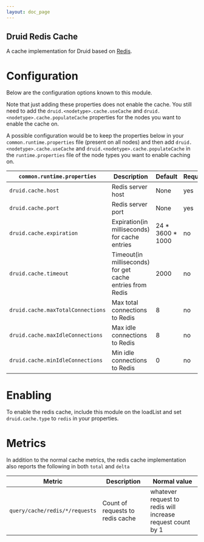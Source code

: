 ```yaml
---
layout: doc_page
---
```


Druid Redis Cache
--------------------

A cache implementation for Druid based on [Redis](https://github.com/antirez/redis).

# Configuration
Below are the configuration options known to this module.

Note that just adding these properties does not enable the cache. You still need to add the `druid.<nodetype>.cache.useCache` and `druid.<nodetype>.cache.populateCache` properties for the nodes you want to enable the cache on.

A possible configuration would be to keep the properties below in your `common.runtime.properties` file (present on all nodes) and then add `druid.<nodetype>.cache.useCache` and `druid.<nodetype>.cache.populateCache` in the `runtime.properties` file of the node types you want to enable caching on.


|`common.runtime.properties`|Description|Default|Required|
|--------------------|-----------|-------|--------|
|`druid.cache.host`|Redis server host|None|yes|
|`druid.cache.port`|Redis server port|None|yes|
|`druid.cache.expiration`|Expiration(in milliseconds) for cache entries|24 * 3600 * 1000|no|
|`druid.cache.timeout`|Timeout(in milliseconds) for get cache entries from Redis|2000|no|
|`druid.cache.maxTotalConnections`|Max total connections to Redis|8|no|
|`druid.cache.maxIdleConnections`|Max idle connections to Redis|8|no|
|`druid.cache.minIdleConnections`|Min idle connections to Redis|0|no|

# Enabling

To enable the redis cache, include this module on the loadList and set `druid.cache.type` to `redis` in your properties.

# Metrics
In addition to the normal cache metrics, the redis cache implementation also reports the following in both `total` and `delta`

|Metric|Description|Normal value|
|------|-----------|------------|
|`query/cache/redis/*/requests`|Count of requests to redis cache|whatever request to redis will increase request count by 1|
